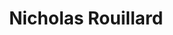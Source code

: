 ---
title: Nicholas Rouillard
position: Undergraduate Researcher
layout: default
contact:
publications: 
image: /images/user-icon.svg
group: undergrad
year-start: 2014
year-end: 2015
---